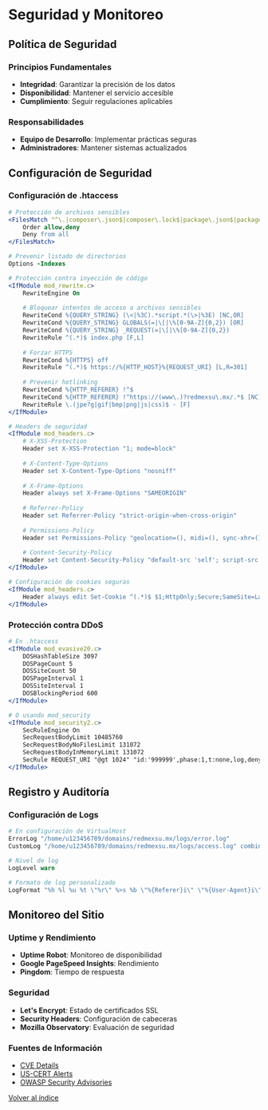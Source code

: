 # Seguridad y Monitoreo

## Política de Seguridad

### Principios Fundamentales
- **Integridad**: Garantizar la precisión de los datos
- **Disponibilidad**: Mantener el servicio accesible
- **Cumplimiento**: Seguir regulaciones aplicables

### Responsabilidades
- **Equipo de Desarrollo**: Implementar prácticas seguras
- **Administradores**: Mantener sistemas actualizados

## Configuración de Seguridad

### Configuración de .htaccess
```apache
# Protección de archivos sensibles
<FilesMatch "^\.|composer\.json$|composer\.lock$|package\.json$|package-lock\.json$|\.env$|web\.config$|\.gitignore$">
    Order allow,deny
    Deny from all
</FilesMatch>

# Prevenir listado de directorios
Options -Indexes

# Protección contra inyección de código
<IfModule mod_rewrite.c>
    RewriteEngine On
    
    # Bloquear intentos de acceso a archivos sensibles
    RewriteCond %{QUERY_STRING} (\<|%3C).*script.*(\>|%3E) [NC,OR]
    RewriteCond %{QUERY_STRING} GLOBALS(=|\[|\%[0-9A-Z]{0,2}) [OR]
    RewriteCond %{QUERY_STRING} _REQUEST(=|\[|\%[0-9A-Z]{0,2})
    RewriteRule ^(.*)$ index.php [F,L]
    
    # Forzar HTTPS
    RewriteCond %{HTTPS} off
    RewriteRule ^(.*)$ https://%{HTTP_HOST}%{REQUEST_URI} [L,R=301]
    
    # Prevenir hotlinking
    RewriteCond %{HTTP_REFERER} !^$
    RewriteCond %{HTTP_REFERER} !^https://(www\.)?redmexsu\.mx/.*$ [NC]
    RewriteRule \.(jpe?g|gif|bmp|png|js|css)$ - [F]
</IfModule>

# Headers de seguridad
<IfModule mod_headers.c>
    # X-XSS-Protection
    Header set X-XSS-Protection "1; mode=block"
    
    # X-Content-Type-Options
    Header set X-Content-Type-Options "nosniff"
    
    # X-Frame-Options
    Header always set X-Frame-Options "SAMEORIGIN"
    
    # Referrer-Policy
    Header set Referrer-Policy "strict-origin-when-cross-origin"
    
    # Permissions-Policy
    Header set Permissions-Policy "geolocation=(), midi=(), sync-xhr=(), microphone=(), camera=(), magnetometer=(), gyroscope=(), fullscreen=(self)"
    
    # Content-Security-Policy
    Header set Content-Security-Policy "default-src 'self'; script-src 'self' 'unsafe-inline' 'unsafe-eval' https://www.googletagmanager.com https://www.google-analytics.com; style-src 'self' 'unsafe-inline' https://fonts.googleapis.com; img-src 'self' data: https:; font-src 'self' https://fonts.gstatic.com; connect-src 'self' https://www.google-analytics.com; frame-ancestors 'self'; form-action 'self';"
</IfModule>

# Configuración de cookies seguras
<IfModule mod_headers.c>
    Header always edit Set-Cookie ^(.*)$ $1;HttpOnly;Secure;SameSite=Lax
</IfModule>
```

### Protección contra DDoS
```apache
# En .htaccess
<IfModule mod_evasive20.c>
    DOSHashTableSize 3097
    DOSPageCount 5
    DOSSiteCount 50
    DOSPageInterval 1
    DOSSiteInterval 1
    DOSBlockingPeriod 600
</IfModule>

# O usando mod_security
<IfModule mod_security2.c>
    SecRuleEngine On
    SecRequestBodyLimit 10485760
    SecRequestBodyNoFilesLimit 131072
    SecRequestBodyInMemoryLimit 131072
    SecRule REQUEST_URI "@gt 1024" "id:'999999',phase:1,t:none,log,deny,status:403,msg:'Request Too Long'"
</IfModule>
```

## Registro y Auditoría

### Configuración de Logs
```apache
# En configuración de VirtualHost
ErrorLog "/home/u123456789/domains/redmexsu.mx/logs/error.log"
CustomLog "/home/u123456789/domains/redmexsu.mx/logs/access.log" combined

# Nivel de log
LogLevel warn

# Formato de log personalizado
LogFormat "%h %l %u %t \"%r\" %>s %b \"%{Referer}i\" \"%{User-Agent}i\"" combined_custom
```

## Monitoreo del Sitio

### Uptime y Rendimiento
- **Uptime Robot**: Monitoreo de disponibilidad
- **Google PageSpeed Insights**: Rendimiento
- **Pingdom**: Tiempo de respuesta

### Seguridad
- **Let's Encrypt**: Estado de certificados SSL
- **Security Headers**: Configuración de cabeceras
- **Mozilla Observatory**: Evaluación de seguridad

### Fuentes de Información
- [CVE Details](https://www.cvedetails.com/)
- [US-CERT Alerts](https://www.cisa.gov/uscert/ncas)
- [OWASP Security Advisories](https://owasp.org/www-project-web-security-testing-guide/)

[Volver al índice](../00-index.md)

